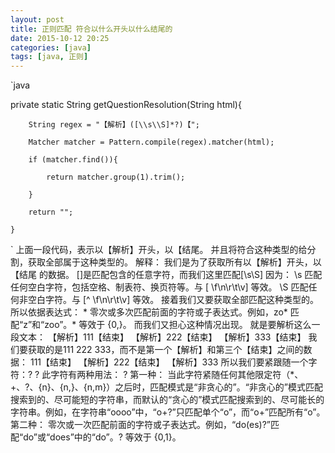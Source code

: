 ```yaml
---
layout: post
title: 正则匹配 符合以什么开头以什么结尾的
date: 2015-10-12 20:25
categories: [java]
tags: [java, 正则]
---
```

`java 

private static String getQuestionResolution(String html){ 

        String regex = "【解析】([\\s\\S]*?)【"; 

        Matcher matcher = Pattern.compile(regex).matcher(html); 

        if (matcher.find()){ 

            return matcher.group(1).trim(); 

        } 

        return ""; 

    } 
`
上面一段代码，表示以【解析】开头，以【结尾。
并且将符合这种类型的给分割，获取全部属于这种类型的。
解释：
我们是为了获取所有以【解析】开头，以【结尾 的数据。
[]是匹配包含的任意字符，而我们这里匹配[\s\S]
因为：
\s
匹配任何空白字符，包括空格、制表符、换页符等。与 [ \f\n\r\t\v] 等效。
\S
匹配任何非空白字符。与 [^ \f\n\r\t\v] 等效。
接着我们又要获取全部匹配这种类型的。
所以依据表达式：
*
零次或多次匹配前面的字符或子表达式。例如，zo* 匹配“z”和“zoo”。* 等效于 {0,}。
而我们又担心这种情况出现。
就是要解析这么一段文本：
【解析】111【结束】
【解析】222【结束】
【解析】333【结束】
我们要获取的是111 222 333，而不是第一个【解析】和第三个【结束】之间的数据：
111【结束】
【解析】222【结束】
【解析】333
所以我们要紧跟随一个字符：?
? 此字符有两种用法：
?
第一种：
当此字符紧随任何其他限定符（*、+、?、{n}、{n,}、{n,m}）之后时，匹配模式是“非贪心的”。“非贪心的”模式匹配搜索到的、尽可能短的字符串，而默认的“贪心的”模式匹配搜索到的、尽可能长的字符串。例如，在字符串“oooo”中，“o+?”只匹配单个“o”，而“o+”匹配所有“o”。
第二种：
零次或一次匹配前面的字符或子表达式。例如，“do(es)?”匹配“do”或“does”中的“do”。? 等效于 {0,1}。
